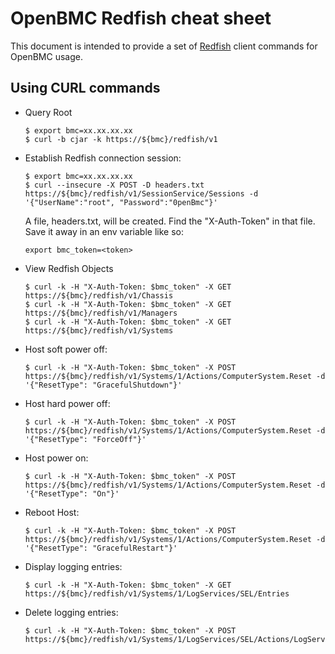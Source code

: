# OpenBMC Redfish cheat sheet

This document is intended to provide a set of [Redfish][1] client
commands for OpenBMC usage.

## Using CURL commands
* Query Root
   ```
   $ export bmc=xx.xx.xx.xx
   $ curl -b cjar -k https://${bmc}/redfish/v1
   ```

* Establish Redfish connection session:
    ```
   $ export bmc=xx.xx.xx.xx
   $ curl --insecure -X POST -D headers.txt https://${bmc}/redfish/v1/SessionService/Sessions -d '{"UserName":"root", "Password":"0penBmc"}'
    ```
    A file, headers.txt, will be created. Find the "X-Auth-Token"
    in that file. Save it away in an env variable like so:
    ```
    export bmc_token=<token>
    ```

* View Redfish Objects
    ```
    $ curl -k -H "X-Auth-Token: $bmc_token" -X GET https://${bmc}/redfish/v1/Chassis
    $ curl -k -H "X-Auth-Token: $bmc_token" -X GET https://${bmc}/redfish/v1/Managers
    $ curl -k -H "X-Auth-Token: $bmc_token" -X GET https://${bmc}/redfish/v1/Systems
    ```

* Host soft power off:
    ```
    $ curl -k -H "X-Auth-Token: $bmc_token" -X POST https://${bmc}/redfish/v1/Systems/1/Actions/ComputerSystem.Reset -d '{"ResetType": "GracefulShutdown"}'
    ```

* Host hard power off:
    ```
    $ curl -k -H "X-Auth-Token: $bmc_token" -X POST https://${bmc}/redfish/v1/Systems/1/Actions/ComputerSystem.Reset -d '{"ResetType": "ForceOff"}'
    ```

* Host power on:
    ```
    $ curl -k -H "X-Auth-Token: $bmc_token" -X POST https://${bmc}/redfish/v1/Systems/1/Actions/ComputerSystem.Reset -d '{"ResetType": "On"}'
    ```

* Reboot Host:
    ```
    $ curl -k -H "X-Auth-Token: $bmc_token" -X POST https://${bmc}/redfish/v1/Systems/1/Actions/ComputerSystem.Reset -d '{"ResetType": "GracefulRestart"}'
    ```

* Display logging entries:
    ```
    $ curl -k -H "X-Auth-Token: $bmc_token" -X GET https://${bmc}/redfish/v1/Systems/1/LogServices/SEL/Entries
    ```

* Delete logging entries:
    ```
    $ curl -k -H "X-Auth-Token: $bmc_token" -X POST https://${bmc}/redfish/v1/Systems/1/LogServices/SEL/Actions/LogService.Reset
    ```
[1]: https://www.dmtf.org/standards/redfish
